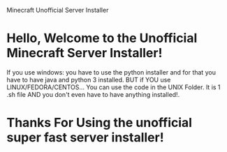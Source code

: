   Minecraft Unofficial Server Installer 

Hello, Welcome to the Unofficial Minecraft Server Installer!
============================================================

If you use windows: you have to use the python installer and for that you have to have java and python 3 installed.
BUT if YOU use LINUX/FEDORA/CENTOS... You can use the code in the UNIX Folder. It is 1 .sh file AND you don't even have to have anything installed!.

Thanks For Using the unofficial super fast server installer!
============================================================
